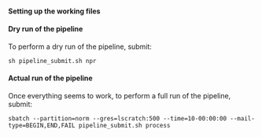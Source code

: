 
#### Setting up the working files



#### Dry run of the pipeline

To perform a dry run of the pipeline, submit:

```
sh pipeline_submit.sh npr
```

#### Actual run of the pipeline

Once everything seems to work, to perform a full run of the pipeline, submit:

```
sbatch --partition=norm --gres=lscratch:500 --time=10-00:00:00 --mail-type=BEGIN,END,FAIL pipeline_submit.sh process
```
